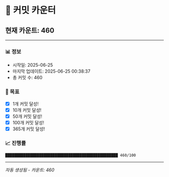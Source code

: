 # 🔢 커밋 카운터

## 현재 카운트: 460

---

### 📊 정보
- 시작일: 2025-06-25
- 마지막 업데이트: 2025-06-25 00:38:37
- 총 커밋 수: 460

### 🎯 목표
- [x] 1개 커밋 달성!
- [x] 10개 커밋 달성!
- [x] 50개 커밋 달성!
- [x] 100개 커밋 달성!
- [x] 365개 커밋 달성!

### 📈 진행률
```
██████████████████████████████████████████████████ 460/100
```

---
*자동 생성됨 - 카운트: 460*
